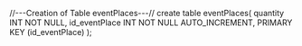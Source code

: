 //---Creation of Table eventPlaces---//
create table eventPlaces(
  quantity INT NOT NULL,
  id_eventPlace INT NOT NULL AUTO_INCREMENT,
  PRIMARY KEY (id_eventPlace)
  );
